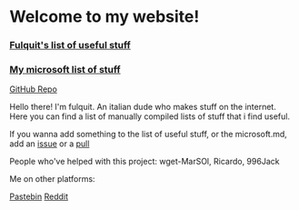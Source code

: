# Welcome to my website!

### [Fulquit's list of useful stuff](useful.md)

### [My microsoft list of stuff](microsoft.md)

[GitHub Repo](https://github.com/fulquit/fulquit.github.io)

Hello there! I'm fulquit. An italian dude who makes stuff on the internet. Here you can find a list of manually compiled lists of stuff that i find useful.

If you wanna add something to the list of useful stuff, or the microsoft.md, add an [issue](https://github.com/fulquit/fulquit.github.io/issues) or a [pull](https://github.com/fulquit/fulquit.github.io/pulls)

People who've helped with this project:
wget-MarSOl, Ricardo, 996Jack

Me on other platforms:

[Pastebin](https://pastebin.com/u/fulquit)  [Reddit](https://www.reddit.com/user/fulundelete) 
